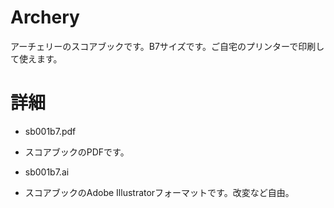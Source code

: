 # Archery
アーチェリーのスコアブックです。B7サイズです。ご自宅のプリンターで印刷して使えます。

# 詳細
* sb001b7.pdf
 - スコアブックのPDFです。
* sb001b7.ai
 - スコアブックのAdobe Illustratorフォーマットです。改変など自由。
